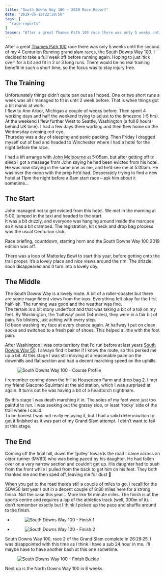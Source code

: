 ```yaml
---
title: "South Downs Way 100 – 2019 Race Report"
date: "2019-06-15T22:20:50"
tags: [
  "race-reports"
]
teaser: "After a great Thames Path 100 race there was only 5 weeks until the second of my 4 Centurion Running grand slam races, the South Downs Way 100. I decided to take a full week off before running again. Hoping to just &#8216;tick over&#8217; for a bit and fit in 2 or 3 long runs. [&hellip;]\n"
---
```

After a great [Thames Path 100](https://kennetrunner.com/thames-path-100-2019-race-report/) race there was only 5 weeks until the second of my 4 [Centurion Running](https://www.centurionrunning.com) grand slam races, the South Downs Way 100. I decided to take a full week off before running again. Hoping to just ‘tick over’ for a bit and fit in 2 or 3 long runs. There would be no real training benefit in such a short time, so the focus was to stay injury free.

The Training
------------

Unfortunately things didn’t quite pan out as I hoped. One or two short runs a week was all I managed to fit in until 2 week before. That is when things got a bit manic at work.  
I flew to Ann Arbor, Michigan a couple of weeks before. Then spent 4 working days and half the weekend trying to adjust to the timezone (-5 hrs). At the weekend I flew further West to Seattle, Washington (a full 8 hours behind UK time). I had a few days there working and then flew home on the Wednesday evening red-eye.  
Thursday was a day of sleeping and panic packing. Then Friday I dragged myself out of bed and headed to Winchester where I had a hotel for the night before the race.

I had a lift arrange with [John Melbourne](https://www.melbourneultra.co.uk/) at 5:05am, but after getting off to sleep I got a message from John saying he had been evicted from his hotel. He was now staying in the same one as me, and he’d see me at 5:00am. He was over the moon with the prep he’d had. Desperately trying to find a new hotel at 11pm the night before a 6am start race – ask him about it sometime…

The Start
---------

John managed not to get evicted from this hotel. We met in the morning at 5:00, jumped in the taxi and headed to the start.  
It was a bit drizzly, and everyone was hanging around inside the marquee so it was a bit cramped. The registration, kit check and drop bag process was the usual Centurion slick.

Race briefing, countdown, starting horn and the South Downs Way 100 2019 edition was off.

There was a loop of Matterley Bowl to start this year, before getting onto the trail proper. It’s a lovely place and nice views around the rim. The drizzle soon disappeared and it turn into a lovely day.

The Middle
----------

The South Downs Way is a lovely route. A bit of a roller-coaster but there are some magnificent views from the tops. Everything felt okay for the first half-ish. The running was good and the weather was fine.  
The terrain is a bit stony underfoot and that was taking a bit of a toll on my feet. By Washington, the ‘halfway’ point (54 miles), they were in a fair bit of pain. No blisters, just aching with every step.  
I’d been washing my face at every chance again. At halfway I put on clean socks and switched to a fresh pair of shoes. This helped a little with the foot pain.

After Washington I was onto territory that I’d run before at last years [South Downs Way 50](https://kennetrunner.com/south-downs-way-50-2018-race-report/). I always find it better if I know the route, so this perked me up a bit. At this stage I was still moving at a reasonable pace on the downhills and flat section and had a decent marching speed on the uphills.

<figure><img loading="lazy" decoding="async" src="assets/images/Screenshot-from-2019-10-23-21-16-50.png" alt="South Downs Way 100 - Course Profile"></figure>

I remember coming down the hill to Housedean Farm and drop bag 2. I met my friend Giacomo Squintani at the aid station, which I was surprised at again. It turns out he was having a bit of a headtorch nightmare.

By this stage I was death marching it in. The soles of my feet were just too painful to run. I was seeking out the grassy side, or least ‘rocky’ side of the trail where I could.  
To be honest I was not really enjoying it, but I had a solid determination to get it finished as it was part of my Grand Slam attempt. I didn’t want to fail at this stage.

The End
-------

Coming off the final hill, down the ‘gulley’ towards the road I came across an older runner (MV60) who was being paced by his daughter. He had fallen over on a very narrow section and couldn’t get up. His daughter had to push from the front while I pulled from the back to get him on his feet. They both thanked me and then sped off, leaving me for dust 🙂

When you get to the road there’s still a couple of miles to go. I recall for the SDW50 last year I put in a decent couple of 8:30 miles here for a strong finish. Not the case this year… More like 18 minute miles. The finish is at the sports centre and requires a lap of the athletics track (well, 300m of it). I don’t remember exactly but I think I picked up the pace and shuffle around to the finish.

-   <figure><img loading="lazy" decoding="async" src="assets/images/CENTR-19-SDW100-FINISH-700-1024x683.jpg" alt="South Downs Way 100 - Finish 1" data-id="1226" data-link="https://kennetrunner.com/south-downs-way-100-2019-race-report/centr-19-sdw100-finish-700/"></figure>
    
-   <figure><img loading="lazy" decoding="async" src="assets/images/CENTR-19-SDW100-FINISH-701-1024x683.jpg" alt="South Downs Way 100 - Finish 2" data-id="1227" data-link="https://kennetrunner.com/south-downs-way-100-2019-race-report/centr-19-sdw100-finish-701/"></figure>
    

South Downs Way 100, race 2 of the Grand Slam complete in 26:28:25. I was disappointed with this time as I think I have a sub 24 hour in me. I’ll maybe have to have another bash at this one sometime.

<figure><img loading="lazy" decoding="async" src="assets/images/CENTR-19-SDW100-FINISH-702-1024x683.jpg" alt="South Downs Way 100 - Finish Buckle"></figure>

Next up is the North Downs Way 100 in 8 weeks.

